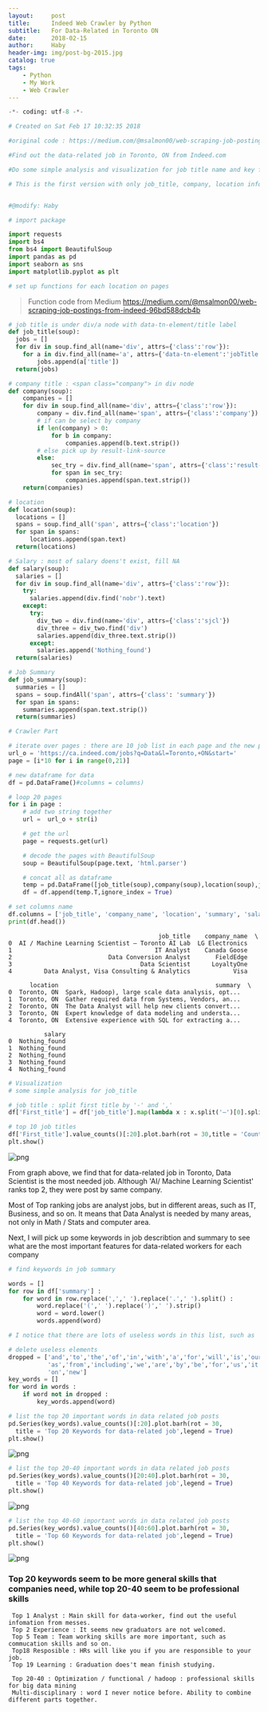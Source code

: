 ```yaml
---
layout:     post
title:      Indeed Web Crawler by Python
subtitle:   For Data-Related in Toronto ON
date:       2018-02-15
author:     Haby
header-img: img/post-bg-2015.jpg
catalog: true
tags:
    - Python
    - My Work
    - Web Crawler
---
```


```python
-*- coding: utf-8 -*-

# Created on Sat Feb 17 10:32:35 2018

#original code : https://medium.com/@msalmon00/web-scraping-job-postings-from-indeed-96bd588dcb4b

#Find out the data-related job in Toronto, ON from Indeed.com

#Do some simple analysis and visualization for job title name and key features for employees

# This is the first version with only job_title, company, location information, I will add more information such as comment scores, estimatored salary and Qualifications or Responsibilities in next version


#@modify: Haby

```

```python
# import package

import requests
import bs4
from bs4 import BeautifulSoup
import pandas as pd
import seaborn as sns
import matplotlib.pyplot as plt
```


```python
# set up functions for each location on pages

```
>Function code from Medium
>https://medium.com/@msalmon00/web-scraping-job-postings-from-indeed-96bd588dcb4b

```python
# job title is under div/a node with data-tn-element/title label
def job_title(soup):
  jobs = []
  for div in soup.find_all(name='div', attrs={'class':'row'}):
    for a in div.find_all(name='a', attrs={'data-tn-element':'jobTitle'}):
        jobs.append(a['title'])
  return(jobs)

```


```python
# company title : <span class="company"> in div node
def company(soup):
    companies = []
    for div in soup.find_all(name='div', attrs={'class':'row'}):
        company = div.find_all(name='span', attrs={'class':'company'})
        # if can be select by company
        if len(company) > 0:
            for b in company:
                companies.append(b.text.strip())
        # else pick up by result-link-source
        else:
            sec_try = div.find_all(name='span', attrs={'class':'result-link-source'})
            for span in sec_try:
                companies.append(span.text.strip())
    return(companies)
```


```python
# location
def location(soup):
  locations = []
  spans = soup.find_all('span', attrs={'class':'location'})
  for span in spans:
      locations.append(span.text)
  return(locations)
```


```python
# Salary : most of salary doens't exist, fill NA
def salary(soup):
  salaries = []
  for div in soup.find_all(name='div', attrs={'class':'row'}):
    try:
      salaries.append(div.find('nobr').text)
    except:
      try:
        div_two = div.find(name='div', attrs={'class':'sjcl'})
        div_three = div_two.find('div')
        salaries.append(div_three.text.strip())
      except:
        salaries.append('Nothing_found')
  return(salaries)
```


```python
# Job Summary
def job_summary(soup):
  summaries = []
  spans = soup.findAll('span', attrs={'class': 'summary'})
  for span in spans:
    summaries.append(span.text.strip())
  return(summaries)
```


```python
# Crawler Part

# iterate over pages : there are 10 job list in each page and the new page starts at 10, ie for page 2 : https://ca.indeed.com/jobs?q=Data&l=Toronto,+ON&start=10
url_o = 'https://ca.indeed.com/jobs?q=Data&l=Toronto,+ON&start='
page = [i*10 for i in range(0,21)]

# new dataframe for data
df = pd.DataFrame()#columns = columns)

# loop 20 pages
for i in page :
    # add two string together
    url =  url_o + str(i)  

    # get the url
    page = requests.get(url)

    # decode the pages with BeautifulSoup
    soup = BeautifulSoup(page.text, 'html.parser')

    # concat all as dataframe
    temp = pd.DataFrame([job_title(soup),company(soup),location(soup),job_summary(soup),salary(soup)])
    df = df.append(temp.T,ignore_index = True)

# set columns name
df.columns = ['job_title', 'company_name', 'location', 'summary', 'salary']
print(df.head())
```

                                              job_title    company_name  \
    0  AI / Machine Learning Scientist – Toronto AI Lab  LG Electronics   
    1                                        IT Analyst    Canada Goose   
    2                           Data Conversion Analyst       FieldEdge   
    3                                    Data Scientist      LoyaltyOne   
    4         Data Analyst, Visa Consulting & Analytics            Visa   

          location                                            summary  \
    0  Toronto, ON  Spark, Hadoop), large scale data analysis, opt...   
    1  Toronto, ON  Gather required data from Systems, Vendors, an...   
    2  Toronto, ON  The Data Analyst will help new clients convert...   
    3  Toronto, ON  Expert knowledge of data modeling and understa...   
    4  Toronto, ON  Extensive experience with SQL for extracting a...   

              salary  
    0  Nothing_found  
    1  Nothing_found  
    2  Nothing_found  
    3  Nothing_found  
    4  Nothing_found  



```python
# Visualization
# some simple analysis for job_title

# job title : split first title by '-' and ','
df['First_title'] = df['job_title'].map(lambda x : x.split('–')[0].split(',')[0].split('(')[0].split('$')[0].split('-')[0].strip())

# top 10 job titles
df['First_title'].value_counts()[:20].plot.barh(rot = 30,title = 'Counts for Different Titles',legend = True)
plt.show()
```


![png](/img/indeed1.png)


From graph above, we find that for data-related job in Toronto, Data Scientist is the most needed job. Although 'AI/ Machine Learning Scientist' ranks top 2, they were post by same company.

Most of Top ranking jobs are analyst jobs,  but in different areas, such as IT, Business, and so on. It means that Data Analyst is needed by many areas, not only in Math / Stats and computer area.

Next, I will pick up some keywords in job describtion and summary to see what are the most important features for data-related workers for each company


```python
# find keywords in job summary

words = []
for row in df['summary'] :
    for word in row.replace(',',' ').replace('.',' ').split() :
        word.replace('(',' ').replace(')',' ').strip()
        word = word.lower()
        words.append(word)
```


```python
# I notice that there are lots of useless words in this list, such as 'I', 'for' and so on. I will delete them out of the words list

# delete useless elements
dropped = ['and','to','the','of','in','with','a','for','will','is','our','an','data','large','skills','requierd','work',
           'as','from','including','we','are','by','be','for','us','it','.','-','onto','but','not',
           'on','new']
key_words = []
for word in words :
    if word not in dropped :
        key_words.append(word)
```


```python
# list the top 20 important words in data related job posts
pd.Series(key_words).value_counts()[:20].plot.barh(rot = 30,
  title = 'Top 20 Keywords for data-related job',legend = True)
plt.show()
```


![png](/img/indeed2.png)



```python
# list the top 20-40 important words in data related job posts
pd.Series(key_words).value_counts()[20:40].plot.barh(rot = 30,
  title = 'Top 40 Keywords for data-related job',legend = True)
plt.show()
```


![png](/img/indeed3.png)



```python
# list the top 40-60 important words in data related job posts
pd.Series(key_words).value_counts()[40:60].plot.barh(rot = 30,
  title = 'Top 60 Keywords for data-related job',legend = True)
plt.show()
```


![png](/img/indeed4.png)


### Top 20 keywords seem to be more general skills that companies need, while top 20-40 seem to be professional skills

     Top 1 Analyst : Main skill for data-worker, find out the useful infomation from messes.
     Top 2 Experience : It seems new graduators are not welcomed.
     Top 5 Team : Team working skills are more important, such as commucation skills and so on.
     Top18 Resposible : HRs will like you if you are responsible to your job.
     Top 19 Learning : Graduation does't mean finish studying.

     Top 20-40 : Optimization / functional / hadoop : professional skills for big data mining
     Multi-disciplinary : word I never notice before. Ability to combine different parts together.
